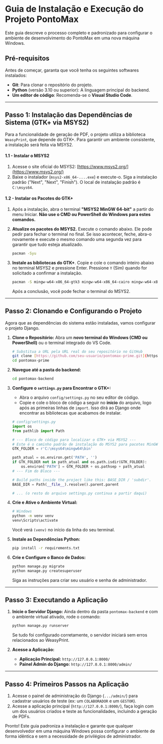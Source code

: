 # Guia de Instalação e Execução do Projeto PontoMax

Este guia descreve o processo completo e padronizado para configurar o ambiente de desenvolvimento do PontoMax em uma nova máquina Windows.

## Pré-requisitos

Antes de começar, garanta que você tenha os seguintes softwares instalados:

* **Git**: Para clonar o repositório do projeto.
* **Python** (versão 3.10 ou superior): A linguagem principal do backend.
* **Um editor de código**: Recomenda-se o **Visual Studio Code**.

---

## Passo 1: Instalação das Dependências de Sistema (GTK+ via MSYS2)

Para a funcionalidade de geração de PDF, o projeto utiliza a biblioteca `WeasyPrint`, que depende do GTK+. Para garantir um ambiente consistente, a instalação será feita via MSYS2.

#### 1.1 - Instalar o MSYS2

1.  Acesse o site oficial do MSYS2: [https://www.msys2.org/](https://www.msys2.org/)
2.  Baixe o instalador (`msys2-x86_64-....exe`) e execute-o. Siga a instalação padrão ("Next", "Next", "Finish"). O local de instalação padrão é `C:\msys64`.

#### 1.2 - Instalar os Pacotes do GTK+

1.  Após a instalação, abra o terminal **"MSYS2 MinGW 64-bit"** a partir do menu Iniciar. **Não use o CMD ou PowerShell do Windows para estes comandos.**

2.  **Atualize os pacotes do MSYS2.** Execute o comando abaixo. Ele pode pedir para fechar o terminal no final. Se isso acontecer, feche, abra-o novamente e execute o mesmo comando uma segunda vez para garantir que tudo esteja atualizado.
    ```bash
    pacman -Syu
    ```

3.  **Instale as bibliotecas do GTK+**. Copie e cole o comando inteiro abaixo no terminal MSYS2 e pressione Enter. Pressione `Y` (Sim) quando for solicitado a confirmar a instalação.
    ```bash
    pacman -S mingw-w64-x86_64-gtk3 mingw-w64-x86_64-cairo mingw-w64-x86_64-pango
    ```
    Após a conclusão, você pode fechar o terminal do MSYS2.

---

## Passo 2: Clonando e Configurando o Projeto

Agora que as dependências do sistema estão instaladas, vamos configurar o projeto Django.

1.  **Clone o Repositório:**
    Abra um **novo terminal do Windows (CMD ou PowerShell)** ou o terminal integrado do VS Code.
    ```bash
    # Substitua a URL pela URL real do seu repositório no GitHub
    git clone [https://github.com/seu-usuario/pontomax-prime.git](https://github.com/seu-usuario/pontomax-prime.git)
    cd pontomax-prime
    ```

2.  **Navegue até a pasta do backend:**
    ```bash
    cd pontomax-backend
    ```

3.  **Configure o `settings.py` para Encontrar o GTK+:**
    * Abra o arquivo `config/settings.py` no seu editor de código.
    * Copie e cole o bloco de código a seguir no **início** do arquivo, logo após as primeiras linhas de `import`. Isso dirá ao Django onde encontrar as bibliotecas que acabamos de instalar.

    ```python
    # config/settings.py
    import os
    from pathlib import Path

    # --- Bloco de código para localizar o GTK+ via MSYS2 ---
    # Este é o caminho padrão de instalação do MSYS2 para pacotes MinGW 64-bit.
    GTK_FOLDER = r'C:\msys64\mingw64\bin' 

    path_atual = os.environ.get('PATH', '')
    if GTK_FOLDER not in path_atual and os.path.isdir(GTK_FOLDER):
        os.environ['PATH'] = GTK_FOLDER + os.pathsep + path_atual
    # --- Fim do Bloco ---

    # Build paths inside the project like this: BASE_DIR / 'subdir'.
    BASE_DIR = Path(__file__).resolve().parent.parent

    # ... (o resto do arquivo settings.py continua a partir daqui)
    ```

4.  **Crie e Ative o Ambiente Virtual:**
    ```bash
    # Windows
    python -m venv venv
    venv\Scripts\activate
    ```
    Você verá `(venv)` no início da linha do seu terminal.

5.  **Instale as Dependências Python:**
    ```bash
    pip install -r requirements.txt
    ```

6.  **Crie e Configure o Banco de Dados:**
    ```bash
    python manage.py migrate
    python manage.py createsuperuser
    ```
    Siga as instruções para criar seu usuário e senha de administrador.

---

## Passo 3: Executando a Aplicação

1.  **Inicie o Servidor Django:**
    Ainda dentro da pasta `pontomax-backend` e com o ambiente virtual ativado, rode o comando:
    ```bash
    python manage.py runserver
    ```
    Se tudo foi configurado corretamente, o servidor iniciará sem erros relacionados ao WeasyPrint.

2.  **Acesse a Aplicação:**
    * **Aplicação Principal:** `http://127.0.0.1:8000/`
    * **Painel Admin do Django:** `http://127.0.0.1:8000/admin/`

---

## Passo 4: Primeiros Passos na Aplicação

1.  Acesse o painel de administração do Django (`.../admin/`) para cadastrar usuários de teste (ex: um `COLABORADOR` e um `GESTOR`).
2.  Acesse a aplicação principal (`http://127.0.0.1:8000/`), faça login com um dos usuários criados e teste as funcionalidades, incluindo a geração de PDFs.

Pronto! Este guia padroniza a instalação e garante que qualquer desenvolvedor em uma máquina Windows possa configurar o ambiente de forma idêntica e sem a necessidade de privilégios de administrador.